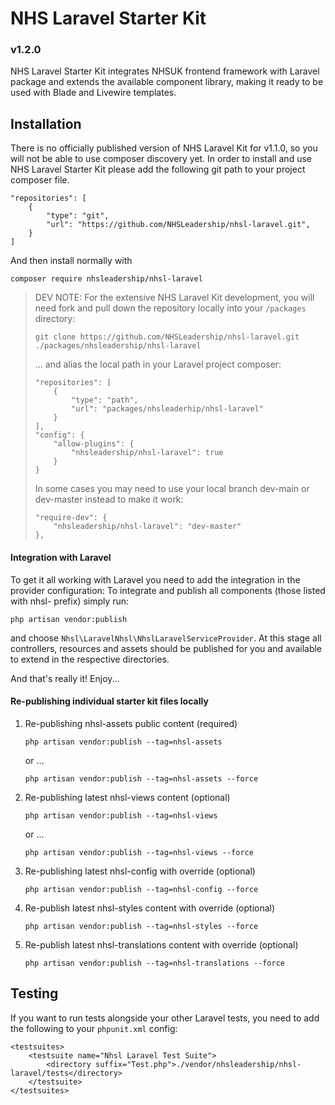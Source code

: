 # NHS Laravel Starter Kit
### v1.2.0 

NHS Laravel Starter Kit integrates NHSUK frontend framework with Laravel package and extends the available component library, making it ready to be used with Blade and Livewire templates.  

## Installation
There is no officially published version of NHS Laravel Kit for v1.1.0, so you will not be able to use composer discovery yet.
In order to install and use NHS Laravel Starter Kit please add the following git path to your project composer file.
```
"repositories": [
    {
        "type": "git",
        "url": "https://github.com/NHSLeadership/nhsl-laravel.git",
    }
]
```
And then install normally with 
```
composer require nhsleadership/nhsl-laravel
```

> DEV NOTE: For the extensive NHS Laravel Kit development, you will need fork and pull down the repository locally  into your `/packages` directory: 
> ```
> git clone https://github.com/NHSLeadership/nhsl-laravel.git ./packages/nhsleadership/nhsl-laravel
> ```
> ... and alias the local path in your Laravel project composer:
> ```
> "repositories": [
>     {
>         "type": "path",
>         "url": "packages/nhsleaderhip/nhsl-laravel"
>     }
> ],
> "config": {
>     "allow-plugins": {
>         "nhsleadership/nhsl-laravel": true
>     }
> }
> ```
> In some cases you may need to use your local branch dev-main or dev-master instead to make it work: 
> ```
> "require-dev": {
>     "nhsleadership/nhsl-laravel": "dev-master"
> },
> ```
   
#### Integration with Laravel

To get it all working with Laravel you need to add the integration in the provider configuration: 
To integrate and publish all components (those listed with nhsl- prefix) simply run:
```
php artisan vendor:publish
```
and choose `Nhsl\LaravelNhsl\NhslLaravelServiceProvider`. 
At this stage all controllers, resources and assets should be published for you and available to extend in the respective directories.

And that's really it! Enjoy...

#### Re-publishing individual starter kit files locally
   
1. Re-publishing nhsl-assets public content (required)
    ```
    php artisan vendor:publish --tag=nhsl-assets
    ```
    or ... 
    ```
    php artisan vendor:publish --tag=nhsl-assets --force
    ```
   
1. Re-publishing latest nhsl-views content (optional)
    ```
    php artisan vendor:publish --tag=nhsl-views
    ```
   or ... 
   ```
   php artisan vendor:publish --tag=nhsl-views --force
   ```
   
1. Re-publishing latest nhsl-config with override (optional)
    ```
    php artisan vendor:publish --tag=nhsl-config --force
    ```
      
1. Re-publish latest nhsl-styles content with override (optional)
    ```
    php artisan vendor:publish --tag=nhsl-styles --force
    ```
   
1. Re-publish latest nhsl-translations content with override (optional)
    ```
    php artisan vendor:publish --tag=nhsl-translations --force
    ```
      
## Testing
If you want to run tests alongside your other Laravel tests, you need to add the following to your `phpunit.xml` config:
```
<testsuites>
    <testsuite name="Nhsl Laravel Test Suite">
        <directory suffix="Test.php">./vendor/nhsleadership/nhsl-laravel/tests</directory>
    </testsuite>
</testsuites>
```


